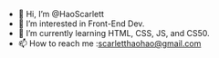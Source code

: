 - 👋 Hi, I’m @HaoScarlett
- 👀 I’m interested in Front-End Dev.
- 🌱 I’m currently learning HTML, CSS, JS, and CS50. 
- 📫 How to reach me :scarletthaohao@gmail.com

<!---
HaoScarlett/HaoScarlett is a ✨ special ✨ repository because its `README.md` (this file) appears on your GitHub profile.
You can click the Preview link to take a look at your changes.
--->

